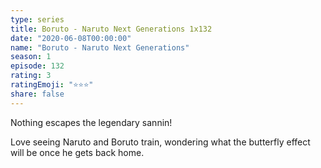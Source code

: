 ```yaml
---
type: series
title: Boruto - Naruto Next Generations 1x132
date: "2020-06-08T00:00:00"
name: "Boruto - Naruto Next Generations"
season: 1
episode: 132
rating: 3
ratingEmoji: "⭐️⭐️⭐️"
share: false
---
```


Nothing escapes the legendary sannin!

Love seeing Naruto and Boruto train, wondering what the butterfly effect will be once he gets back home.

